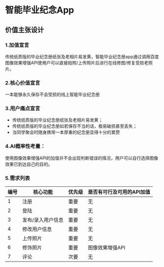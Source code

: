 # 智能毕业纪念App
## 价值主张设计
### 1.加值宣言
传统纸质版的毕业纪念册纸张及老相片易发黄，智能毕业纪念册app通过调用百度图像效果增强API使用户可以直接拍照/上传照片后进行在线修图/修复受损老照片。

### 2.核心价值宣言
一本能够永久保存不会受损的线上智能毕业纪念册

### 3.用户痛点宣言
- 传统纸质版的毕业纪念册纸张及老相片易发黄；
- 传统纸质版的毕业纪念册如若保存不当的话，极易破损甚至丢失；
- 当同学聚会时随身携带一本厚重的纪念册显得十分的累赘

### 4.AI概率性考量：
使用图像效果增强API的加值并不会出现判断错误的情况，用户可以自行选择图像效果已到达自己的目的。

### 5.需求列表

| 编号 | 核心功能 | 优先级 | 是否有可行及可用的API加值 |
| ------ | ------ | ------ | ------ |
| 1 | 注册 | 重要 | 无 |
| 2 | 登陆 | 重要 | 无 |
| 3 | 发布/录入用户信息 | 重要 | 无 |
| 4 | 修改用户信息 | 重要 | 无 |
| 5 | 上传照片 | 重要 | 无 |
| 6 | 修饰照片 | 重要 | 图像效果增强API |
| 7 | 评论 | 次要 | 无 |
